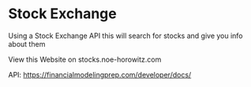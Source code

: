 # Stock Exchange
 Using a Stock Exchange API this will search for stocks and give you info about them
 
 View this Website on stocks.noe-horowitz.com
 
 API: https://financialmodelingprep.com/developer/docs/
